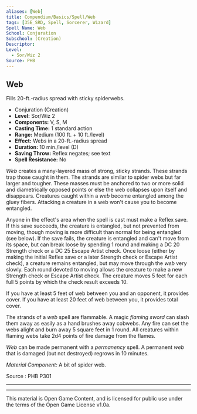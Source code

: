 ```yaml
---
aliases: [Web]
title: Compendium/Basics/Spell/Web
tags: [35E_SRD, Spell, Sorcerer, Wizard]
Spell Name: Web
School: Conjuration
Subschool: (Creation)
Descriptor: 
Level:
  - Sor/Wiz 2
Source: PHB
---
```



## Web

Fills 20-ft.-radius spread with sticky spiderwebs.

*   Conjuration (Creation)
*   **Level:** Sor/Wiz 2
*   **Components:** V, S, M
*   **Casting Time:** 1 standard action
*   **Range:** Medium (100 ft. + 10 ft./level)
*   **Effect:** Webs in a 20-ft.-radius spread
*   **Duration:** 10 min./level (D)
*   **Saving Throw:** Reflex negates; see text
*   **Spell Resistance:** No

<p><i>Web</i> creates a many-layered mass of strong, sticky strands. These strands trap those caught in them. The strands are similar to spider webs but far larger and tougher. These masses must be anchored to two or more solid and diametrically opposed points or else the web collapses upon itself and disappears. Creatures caught within a <i>web</i> become entangled among the gluey fibers. Attacking a creature in a web won't cause you to become entangled.</p><p>Anyone in the effect's area when the spell is cast must make a Reflex save. If this save succeeds, the creature is entangled, but not prevented from moving, though moving is more difficult than normal for being entangled (see below). If the save fails, the creature is entangled and can't move from its space, but can break loose by spending 1 round and making a DC 20 Strength check or a DC 25 Escape Artist check. Once loose (either by making the initial Reflex save or a later Strength check or Escape Artist check), a creature remains entangled, but may move through the <i>web</i> very slowly. Each round devoted to moving allows the creature to make a new Strength check or Escape Artist check. The creature moves 5 feet for each full 5 points by which the check result exceeds 10.</p><p>If you have at least 5 feet of web between you and an opponent, it provides cover. If you have at least 20 feet of web between you, it provides total cover.</p><p>The strands of a <i>web</i> spell are flammable. A magic <i>flaming sword</i> can slash them away as easily as a hand brushes away cobwebs. Any fire can set the webs alight and burn away 5 square feet in 1 round. All creatures within flaming webs take 2d4 points of fire damage from the flames.</p><p><i>Web</i> can be made permanent with a <i>permanency</i> spell. A permanent <i>web</i> that is damaged (but not destroyed) regrows in 10 minutes.</p><p><i>Material Component:</i> A bit of spider web.</p>

Source : PHB P301

---

---

This material is Open Game Content, and is licensed for public use under
the terms of the Open Game License v1.0a.
